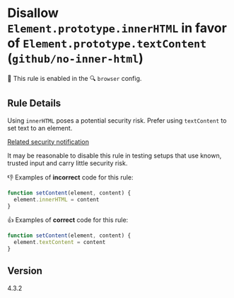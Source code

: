 # Disallow `Element.prototype.innerHTML` in favor of `Element.prototype.textContent` (`github/no-inner-html`)

💼 This rule is enabled in the 🔍 `browser` config.

<!-- end auto-generated rule header -->

## Rule Details

Using `innerHTML` poses a potential security risk. Prefer using `textContent` to set text to an element.

[Related security notification](https://github.com/github/paste-markdown/security/advisories/GHSA-gpfj-4j6g-c4w9)

It may be reasonable to disable this rule in testing setups that use known, trusted input and carry little security risk.

👎 Examples of **incorrect** code for this rule:

```js
function setContent(element, content) {
  element.innerHTML = content
}
```

👍 Examples of **correct** code for this rule:

```js
function setContent(element, content) {
  element.textContent = content
}
```

## Version

4.3.2
